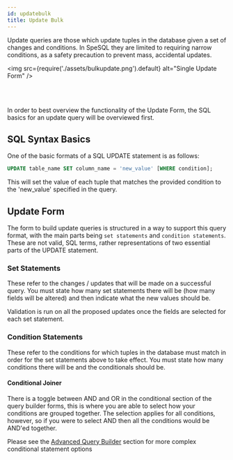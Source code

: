 ```yaml
---
id: updatebulk
title: Update Bulk
---
```


Update queries are those which update tuples in the database given a set of changes and conditions. In SpeSQL they are limited to requiring narrow conditions, as a safety precaution to prevent mass, accidental updates.

<img
src={require('./assets/bulkupdate.png').default}
alt="Single Update Form"
/>

<br/>
<br/>

In order to best overview the functionality of the Update Form, the SQL basics for an update query will be overviewed first.

## SQL Syntax Basics

One of the basic formats of a SQL UPDATE statement is as follows:

```sql
UPDATE table_name SET column_name = 'new_value' [WHERE condition];
```

This will set the value of each tuple that matches the provided condition to the 'new_value' specified in the query.

## Update Form

The form to build update queries is structured in a way to support this query format, with the main parts being `set statements` and `condition statements`. These are not valid, SQL terms, rather representations of two essential parts of the UPDATE statement.

### Set Statements

These refer to the changes / updates that will be made on a successful query. You must state how many set statements there will be (how many fields will be altered) and then indicate what the new values should be.

Validation is run on all the proposed updates once the fields are selected for each set statement.

### Condition Statements

These refer to the conditions for which tuples in the database must match in order for the set statements above to take effect. You must state how many conditions there will be and the conditionals should be.

#### Conditional Joiner

There is a toggle between AND and OR in the conditional section of the query builder forms, this is where you are able to select how your conditions are grouped together. The selection applies for all conditions, however, so if you were to select AND then all the conditions would be AND'ed together.

Please see the <a href='advancedbuilder'>Advanced Query Builder</a> section for more complex conditional statement options
